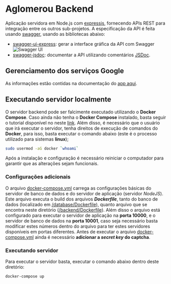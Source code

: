 # Aglomerou Backend

Aplicação servidora em Node.js com [expressjs](http://expressjs.com), fornecendo APIs REST para integração entre os outros sub-projetos.
A especificação da API é feita usando [swagger](http://swagger.io),
usando as bibliotecas abaixo:

- [swagger-ui-express](https://github.com/scottie1984/swagger-ui-express): gerar a interface gráfica da API com Swagger ![Swagger UI](../swagger-ui.jpg)
- [swagger-jsdoc](https://github.com/Surnet/swagger-jsdoc): documentar a API utilizando comentários [JSDoc](http://jsdoc.app).


## Gerenciamento dos serviços Google

As informações estão contidas na documentação do [app aqui](../mobile/app).

## Executando servidor localmente

O servidor backend pode ser falcimente executado utilizando o **Docker Compose**. Caso ainda não tenha o **Docker Compose** instalado, basta seguir o tutorial disponível no neste [link](https://docs.docker.com/compose/install/). Além disso, é necessário que o usuário que irá executar o servidor, tenha direitos de execução de comandos do **Docker**, para isso, basta executar o comando abaixo (este é o processo utilizado para sistemas **linux**);

```sh
sudo usermod -aG docker `whoami`
```

Após a instalação e configuração é necessário reiniciar o computador para garantir que as alterações sejam funcionais.

### Configurações adicionais

O arquivo [docker-compose.yml](docker-compose.yml) carrega as configurações básicas do servidor de banco de dados e do servidor de aplicação (servidor *NodeJS*). Este arquivo executa o build dos arquivos ***Dockerfile***, tanto do banco de dados (localizado em [/database/Dockerfile](../database/Dockerfile)), quanto arquivo que se encontra neste diretório ([/backend/Dockerfile](../backend/Dockerfile)). Além disso o arquivo está configurado para executar o servidor de aplicação na **porta 10000**, e o servidor de banco de dados na **porta 10001**, caso seja necessário basta modificar estes números dentro do arquivo para ter estes servidores disponíveis em portas diferentes. Antes de executar o arquivo [docker-compose.yml](docker-compose.yml) ainda é necessário **adicionar a *secret key* do captcha**.

### Executando servidor

Para executar o servidor basta, executar o comando abaixo dentro deste diretório:

```sh
docker-compose up
```
